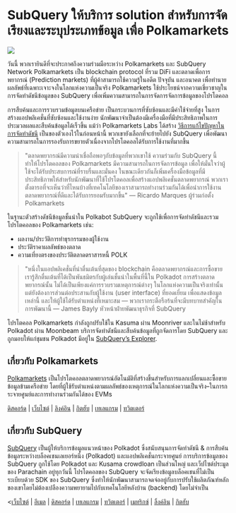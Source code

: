 # SubQuery ให้บริการ solution สำหรับการจัดเรียงและระบุประเภทข้อมูล เพื่อ Polkamarkets

![](https://miro.medium.com/max/1400/0*KRx5x-Oaz7mfHPuJ)

วันนี้ พวกเรายินดีที่จะประกาศถึงความร่วมมือระหว่าง Polkamarkets และ SubQuery Network Polkamarkets เป็น blockchain protocol ที่รวม DiFi และตลาดเพื่อการพยากรณ์ (Prediction markets) ที่ผู้ค้าสามารถใช้ความรู้ในอดีต ปัจจุบัน และอนาคต เพื่อทำนายผลลัพธ์ที่เฉพาะเจาะจงในโลกแห่งความเป็นจริง Polkamarkets ใช้ประโยชน์จากความเชี่ยวชาญในการจัดทำดัชนีข้อมูลของ SubQuery เพื่อเพิ่มความสามารถในการจัดการจัดการข้อมูลของโปรโตคอล

การสืบค้นและการรวบรวมข้อมูลบนเครือข่าย เป็นกระบวนการที่ซับซ้อนและมีค่าใช้จ่ายที่สูง ในการสร้างแอปพลิเคชั่นที่ซับซ้อนและใช้งานง่าย นักพัฒนาจำเป็นต้องมีเครื่องมือที่มีประสิทธิภาพในการประมวลผลและสืบค้นข้อมูลได้เร็วขึ้น แม้ว่า Polkamarkets Labs ได้สร้าง [วิธีการแก้ไขปัญหาในการจัดทำดัชนี](https://github.com/Polkamarkets/polkamarkets-api) เป็นของตัวเองไว้ในก่อนหน้านี้ พวกเขายังเลือกที่จะย้ายไปยัง SubQuery เพื่อพัฒนาความสามารถในการรองรับการขยายตัวเนื่องจากโปรโตคอลได้รับการใช้งานที่มากขึ้น

> "ตลาดพยากรณ์มีความน่าเชื่อถือพอๆกับข้อมูลที่พวกเขาใช้ ความร่วมกับ SubQuery นี้ ทำให้โปรโตคอลของ Polkamarkets มีความสามารถในการจัดการข้อมูล เพื่อให้มั่นใจว่าผู้ใช้จะได้รับประสบการณ์ที่ราบรื่นและมั่นคง ในขณะเดียวกันก็เพิ่มเครื่องมือข้อมูลที่มีประสิทธิภาพให้สำหรับนักพัฒนาที่ใช้โปรโตคอลเพื่อสร้างแอปพลิเคชั่นตลาดพยากรณ์ พวกเราตั้งตารอที่จะเห็นว่าที่ไหนบ้างที่เทคโนโลยีของเราสามารถทำงานร่วมกันได้เพื่อนำการใช้งานตลาดพยากรณ์ที่ดีและได้รับการยอมรับมากขึ้น" — Ricardo Marques ผู้ร่วมก่อตั้ง Polkamarkets

ในฐานะตัวสร้างดัชนีข้อมูลชั้นนำใน Polkabot SubQuery จะถูกใช้เพื่อการจัดทำดัชนีและรวมโปรโตคอลของ Polkamarkets เช่น:

- ผลงาน/ประวัติการทำธุรกรรมของผู้ใช้งาน
- ประวัติราคาผลลัพธ์ของตลาด
- ความเที่ยงตรงของประวัติตลาดตราสารหนี้ POLK

> "หนึ่งในแอปพลิเคชั่นที่น่าตื่นเต้นที่สุดของ blockchain คือตลาดพยากรณ์และการซื้อขาย เรารู้สึกตื่นเต้นที่ได้เป็นพันธมิตรกับผู้เล่นชั้นนำในพื้นที่นี้ใน Polkadot การสร้างตลาดพยากรณ์นั้น ไม่ได้เป็นเพียงแค่การรวบรวมเหตุการณ์ต่างๆ ในโลกแห่งความเป็นจริงเท่านั้น แต่ยังต้องการส่วนต่อประสานกับผู้ใช้งาน (user interface) ที่ยอดเยี่ยม เพื่อแสดงข้อมูลเหล่านี้ และให้ผู้ใช้ได้รับตำแหน่งที่เหมาะสม — พวกเรากระตือรือร้นที่จะมีบทบาทสำคัญในการพัฒนานี้ — James Bayly หัวหน้าฝ่ายพัฒนาธุรกิจที่ SubQuery

โปรโตคอล Polkamarkets กำลังถูกปรับใช้ใน Kasuma ผ่าน Moonriver และในไม่ช้าสำหรับ Polkadot ผ่าน Moonbeam บริการจัดทำดัชนีและสืบค้นข้อมูลที่ถูกจัดการโดย SubQuery และถูกมอบให้แก่ชุมชน Polkadot มีอยู่ใน [SubQuery’s Explorer](https://explorer.subquery.network/).

## เกี่ยวกับ Polkamarkets

[Polkamarkets](https://www.polkamarkets.com/) เป็นโปรโตคอลตลาดพยากรณ์อัตโนมัติที่สร้างขึ้นสำหรับการแลกเปลี่ยนและซื้อขายข้อมูลข้ามเครือข่าย โดยที่ผู้ใช้รับตำแหน่งตามผลลัพธ์ของเหตุการณ์ในโลกแห่งความเป็นจริง–ในการกระจายศูนย์และการทำงานร่วมกันได้ของ EVMs

[ดิสคอร์ด](https://discord.gg/polkamarkets) | [เว็บไซต์](https://polkamarkets.com/) | [ลิงค์อิน](https://www.linkedin.com/company/polkamarkets/) | [กิตฮับ](https://github.com/Polkamarkets) | [เทเลแกรม](http://t.me/polkamarkets) | [ทวิตเตอร์](https://twitter.com/polkamarkets)

## เกี่ยวกับ SubQuery

[SubQuery](https://subquery.network/) เป็นผู้ให้บริการข้อมูลแนวหน้าของ Polkadot ซึ่งสนับสนุนการจัดทำดัชนี & การสืบค้นข้อมูลระหว่างบล็อคเชนเลเยอร์หนึ่ง (Polkadot) และแอปพลิเคชั่นกระจายศูนย์ การบริการข้อมูลของ SubQuery ถูกใช้โดย Polkadot และ Kusama crowdloan เป็นส่วนใหญ่ และเว็ปไซต์ประมูลของ Parachain อยู่ทุกวันนี้ โปรโตคอลของ SubQuery จะจัดเรียงข้อมูลบล็อคเชนที่ไม่เป็นระเบียบด้วย SDK ของ SubQuery ซึ่งทำให้นักพัฒนาสามารถจดจ่ออยู่กับการปรับใช้ผลิตภัณฑ์หลักของเขาโดยไม่ต้องเปลืองความพยายามไปกับเทคโนโลยีหลังบ้าน (backend) โดยไม่จำเป็น

<[เว็บไซต์](https://subquery.network/) | [อีเมล](hello@subquery.network) | [ดิสคอร์ด](https://discord.com/invite/78zg8aBSMG) | [เทเลแกรม](https://t.me/subquerynetwork) | [ทวิตเตอร์](https://twitter.com/subquerynetwork) | [เมทริกซ์](https://matrix.to/#/#subquery:matrix.org) | [ลิ้งค์อิน](https://www.linkedin.com/company/subquery) | [กิตฮับ](https://github.com/subquery)
